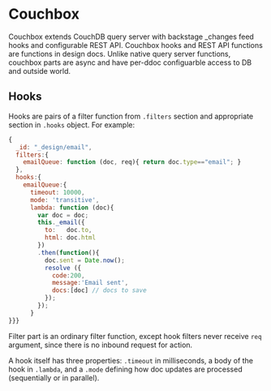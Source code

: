 # Couchbox

Couchbox extends CouchDB query server with backstage \_changes feed hooks and configurable
REST API. Couchbox hooks and REST API functions are functions in design docs. Unlike
native query server functions, couchbox parts are async and have per-ddoc
configuarble access to DB and outside world.

## Hooks

Hooks are pairs of a filter function from `.filters` section and appropriate section in `.hooks` object. For example:

``` javascript
{
  _id: "_design/email",
  filters:{
    emailQueue: function (doc, req){ return doc.type=="email"; }
  },
  hooks:{
    emailQueue:{
      timeout: 10000,
      mode: 'transitive',
      lambda: function (doc){
        var doc = doc;
        this._email({
          to:   doc.to,
          html: doc.html
        })
        .then(function(){
          doc.sent = Date.now();
          resolve ({
            code:200,
            message:'Email sent',
            docs:[doc] // docs to save
          });
        });
      }
}}}
```
Filter part is an ordinary filter function, except hook filters never receive `req`
argument, since there is no inbound request for action.

A hook itself has three properties: `.timeout` in milliseconds, a body of the hook
in `.lambda`, and a `.mode` defining how doc updates are processed (sequentially
or in parallel).
